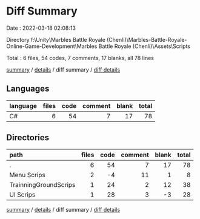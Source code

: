 # Diff Summary

Date : 2022-03-18 02:08:13

Directory f:\Unity\Marbles Battle Royale (Chenli)\Marbles-Battle-Royale-Online-Game-Development\Marbles Battle Royale (Chenli)\Assets\Scripts

Total : 6 files,  54 codes, 7 comments, 17 blanks, all 78 lines

[summary](results.md) / [details](details.md) / diff summary / [diff details](diff-details.md)

## Languages
| language | files | code | comment | blank | total |
| :--- | ---: | ---: | ---: | ---: | ---: |
| C# | 6 | 54 | 7 | 17 | 78 |

## Directories
| path | files | code | comment | blank | total |
| :--- | ---: | ---: | ---: | ---: | ---: |
| . | 6 | 54 | 7 | 17 | 78 |
| Menu Scrips | 2 | -4 | 11 | 1 | 8 |
| TrainningGroundScrips | 1 | 24 | 2 | 12 | 38 |
| UI Scrips | 1 | 28 | 3 | -3 | 28 |

[summary](results.md) / [details](details.md) / diff summary / [diff details](diff-details.md)